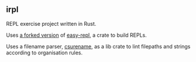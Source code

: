 ## irpl

REPL exercise project written in Rust.

Uses [a forked version](https://github.com/jgabaut/easy-repl) of [easy-repl](https://github.com/jedrzejboczar/easy-repl), a crate to build REPLs.

Uses a filename parser, [csurename](https://github.com/csunibo/csurename), as a lib crate to lint filepaths and strings according to organisation rules.
